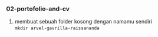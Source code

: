 ### 02-portofolio-and-cv ###

1. membuat sebuah folder kosong dengan namamu sendiri <br>
``mkdir arvel-gavrilla-raissananda``
